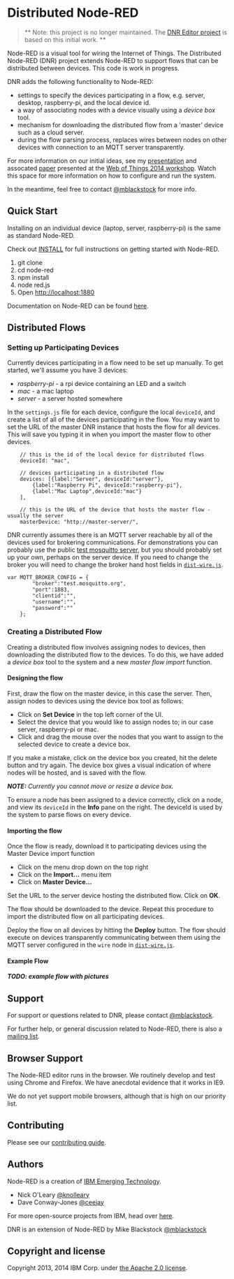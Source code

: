 # Distributed Node-RED

> ** Note: this project is no longer maintained.  The [DNR Editor project](https://github.com/namgk/dnr-editor) is based on this initial work. **

Node-RED is a visual tool for wiring the Internet of Things.  The Distributed Node-RED (DNR) project extends Node-RED to support flows that can be distributed between devices.  This code is work in progress.

DNR adds the following functionality to Node-RED:

* settings to specify the devices participating in a flow, e.g. server, desktop, raspberry-pi, and the local device id.
* a way of associating nodes with a device visually using a *device box* tool.
* mechanism for downloading the distributed flow from a 'master' device such as a cloud server.
* during the flow parsing process, replaces wires between nodes on other devices with connection to an MQTT server transparently.

For more information on our initial ideas, see my [presentation](http://www.slideshare.net/MichaelBlackstock/wo-t-2014-blackstock-2) and assocated [paper](http://www.webofthings.org/wp-content/uploads/2009/07/wot20140_submission_1.pdf) presented at the [Web of Things 2014 workshop](http://www.webofthings.org/events/wot/). Watch this space for more information on how to configure and run the system.

In the meantime, feel free to contact [@mblackstock](http://twitter.com/mblackstock) for more info.

## Quick Start

Installing on an individual device (laptop, server, raspberry-pi) is the same as standard Node-RED.

Check out [INSTALL](INSTALL.md) for full instructions on getting started with Node-RED.

1. git clone
2. cd node-red
3. npm install
4. node red.js
5. Open <http://localhost:1880>

Documentation on Node-RED can be found [here](http://nodered.org/docs/).

## Distributed Flows

### Setting up Participating Devices

Currently devices participating in a flow need to be set up manually.  To get started, we'll assume you have 3 devices:

* *raspberry-pi* - a rpi device containing an LED and a switch
* *mac* - a mac laptop
* *server* - a server hosted somewhere

In the `settings.js` file for each device, configure the local `deviceId`, and create a list of all of the devices participating in the flow.  You may want to set the URL of the master DNR instance that hosts the flow for all devices.  This will save you typing it in when you import the master flow to other devices.

```
    // this is the id of the local device for distributed flows
    deviceId: "mac",

    // devices participating in a distributed flow
    devices: [{label:"Server", deviceId:"server"},
        {label:"Raspberry Pi", deviceId:"raspberry-pi"},
        {label:"Mac Laptop",deviceId:"mac"}
    ],

    // this is the URL of the device that hosts the master flow - usually the server
    masterDevice: "http://master-server/",
```

DNR currently assumes there is an MQTT server reachable by all of the devices used for brokering communications.  For demonstrations you can probably use the public [test mosquitto server](http://test.mosquitto.org/), but you should probably set up your own, perhaps on the server device.  If you need to change the broker you will need to change the broker hand host fields in [`dist-wire.js`](nodes/dist/dist-wire.js).

```
var MQTT_BROKER_CONFIG = {
        "broker":"test.mosquitto.org",
        "port":1883,
        "clientid":"",
        "username":"",
        "password":""
    };
```

### Creating a Distributed Flow

Creating a distributed flow involves assigning nodes to devices, then downloading the distributed
flow to the devices.  To do this, we have added a *device box* tool to the system and a new *master flow import* function.

#### Designing the flow

First, draw the flow on the master device, in this case the server.  Then, assign nodes to devices using the device box tool as follows:

* Click on **Set Device** in the top left corner of the UI.
* Select the device that you would like to assign nodes to; in our case server, raspberry-pi or mac.
* Click and drag the mouse over the nodes that you want to assign to the selected device to create a device box.

If you make a mistake, click on the device box you created, hit the delete button and try again.  The device box gives a visual indication of where nodes will be hosted, and is saved with the flow.

***NOTE:*** *Currently you cannot move or resize a device box.*

To ensure a node has been assigned to a device correctly, click on a node, and view its `deviceId` in the **Info** pane on the right.  The deviceId is used by the system to parse flows on every device.

#### Importing the flow

Once the flow is ready, download it to participating devices using the Master Device import function

* Click on the menu drop down on the top right
* Click on the **Import...** menu item
* Click on **Master Device...** 

Set the URL to the server device hosting the distributed flow.  Click on **OK**.

The flow should be downloaded to the device.  Repeat this procedure to import the distributed flow on all participating devices.

Deploy the flow on all devices by hitting the **Deploy** button.  The flow should execute on devices transparently communicating between them using the MQTT server configured in the `wire` node in [`dist-wire.js`](nodes/dist/dist-wire.js).

#### Example Flow

***TODO: example flow with pictures***

## Support

For support or questions related to DNR, please contact [@mblackstock](http://twitter.com/mblackstock).

For further help, or general discussion related to Node-RED, there is also a [mailing list](https://groups.google.com/forum/#!forum/node-red).

## Browser Support

The Node-RED editor runs in the browser. We routinely develop and test using
Chrome and Firefox. We have anecdotal evidence that it works in IE9.

We do not yet support mobile browsers, although that is high on our priority
list.

## Contributing

Please see our [contributing guide](https://github.com/node-red/node-red/blob/master/CONTRIBUTING.md).

## Authors

Node-RED is a creation of [IBM Emerging Technology](http://ibm.com/blogs/et).

* Nick O'Leary [@knolleary](http://twitter.com/knolleary)
* Dave Conway-Jones [@ceejay](http://twitter.com/ceejay)

For more open-source projects from IBM, head over [here](http://ibm.github.io).

DNR is an extension of Node-RED by Mike Blackstock [@mblackstock](http://twitter.com/mblackstock)

## Copyright and license

Copyright 2013, 2014 IBM Corp. under [the Apache 2.0 license](LICENSE).
